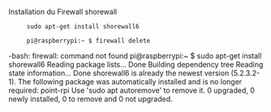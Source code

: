 Installation du Firewall shorewall

         sudo apt-get install shorewall6
         
         pi@raspberrypi:~ $ firewall delete
-bash: firewall: command not found
pi@raspberrypi:~ $ sudo apt-get install shorewall6
Reading package lists... Done
Building dependency tree
Reading state information... Done
shorewall6 is already the newest version (5.2.3.2-1).
The following package was automatically installed and is no longer required:
  point-rpi
Use 'sudo apt autoremove' to remove it.
0 upgraded, 0 newly installed, 0 to remove and 0 not upgraded.
